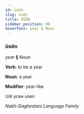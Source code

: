 ```yaml
---
id: üsën
slug: üsën
title: ÜSËN
sidebar_position: 88
hoverText: year § Noun
---
```


### üsën

*year* **§** Noun

**Verb**: to be a year

**Noun**: a year

**Modifier**: year-like

Udi усен usen 

*Nakh-Daghestani Language Family*